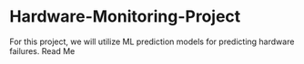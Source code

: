 # Hardware-Monitoring-Project
For this project, we will utilize ML prediction models for predicting hardware failures. Read Me

